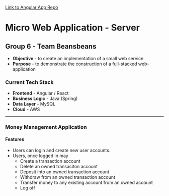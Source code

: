 [Link to Angular App Repo](https://github.com/calebPowell-oak/moneymanager)

# Micro Web Application - Server

## Group 6 - Team Beansbeans

* **Objective** - to create an implementation of a small web service
* **Purpose** - to demonstrate the construction of a full-stacked web-application

### Current Tech Stack
* **Frontend** - Angular / React
* **Business Logic** - Java (Spring)
* **Data Layer** - MySQL
* **Cloud** - AWS

<hr>

### Money Management Application

#### Features
* Users can login and create new user accounts.
* Users, once logged in may
	* Create a transaction account
	* Delete an owned transaciton account
	* Deposit into an owned transaction account
	* Withdraw from an owned transaction account
	* Transfer money to any existing account from an owned account
	* Log off
